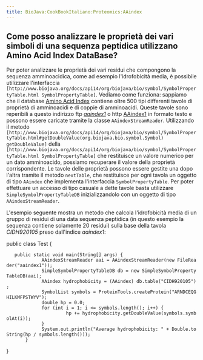 ```yaml
---
title: BioJava:CookBookItaliano:Proteomics:AAindex
---
```


Come posso analizzare le proprietà dei vari simboli di una sequenza peptidica utilizzano Amino Acid Index DataBase?
-------------------------------------------------------------------------------------------------------------------

Per poter analizzare le proprietà dei vari residui che compongono la
sequenza amminoacidica, come ad esempio l'idrofobicità media, è
possibile utilizzare l'interfaccia
`[http://www.biojava.org/docs/api14/org/biojava/bio/symbol/SymbolPropertyTable.html SymbolPropertyTable]`.
Vediamo come funziona: sappiamo che il database [Amino Acid
Index](http://www.genome.ad.jp/dbget/aaindex.html) contiene oltre 500
tipi differenti tavole di proprietà di amminoacidi e di coppie di
amminoacidi. Queste tavole sono reperibili a questo indirizzo ftp
*[aaindex1](ftp://ftp.genome.ad.jp/pub/db/genomenet/aaindex/aaindex1)* o
http [AAindex1](http://www.genome.jp/dbget-bin/show_man?aaindex) in
formato testo e possono essere caricate tramite la classe
`AAindexStreamReader`. Utilizzando il metodo
`[http://www.biojava.org/docs/api14/org/biojava/bio/symbol/SymbolPropertyTable.html#getDoubleValue(org.biojava.bio.symbol.Symbol) getDoubleValue]`
della
`[http://www.biojava.org/docs/api14/org/biojava/bio/symbol/SymbolPropertyTable.html SymbolPropertyTable]`
che restituisce un valore numerico per un dato amminoacido, possiamo
recuperare il valore della proprietà corrispondente. Le tavole delle
proprietà possono essere gestite una dopo l'altra tramite il metodo
`nextTable`, che restituisce per ogni tavola un oggetto di tipo
`AAindex` che implementa l'interfaccia `SymbolPropertyTable`. Per poter
effettuare un accesso di tipo casuale a dette tavole basta utilizzare
`SimpleSymbolPropertyTableDB` inizializzandolo con un oggetto di tipo
`AAindexStreamReader`.

L'esempio seguente mostra un metodo che calcola l'idrofobicità media di
un gruppo di residui di una data sequenza peptidica (in questo esempio
la sequenza contiene solamente 20 residui) sulla base della tavola
*CIDH920105* preso dall'indice *aaindex1*:

<java> public class Test {

`   public static void main(String[] args) {`  
`             AAindexStreamReader aai = AAindexStreamReader(new FileReader("aaindex1"));`  
`             SimpleSymbolPropertyTableDB db = new SimpleSymbolPropertyTableDB(aai);`  
`             AAindex hydrophobicity = (AAindex) db.table("CIDH920105");`  
`             SymbolList symbols = ProteinTools.createProtein("ARNDCEQGHILKMFPSTWYV");`  
`             double hp = 0.0;`  
`             for (int i = 1; i <= symbols.length(); i++) {`  
`                      hp += hydrophobicity.getDoubleValue(symbols.symbolAt(i));`  
`             }`  
`             System.out.println("Average hydrophobicity: " + Double.toString(hp / symbols.length()));`  
`       }`

} </java>
